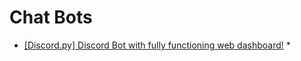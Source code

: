 Chat Bots
=========

* [[Discord.py] Discord Bot with fully functioning web dashboard!](https://replit.com/talk/learn/Discordpy-Discord-Bot-Web-Dashboard-Tutorial/131455)
    * 